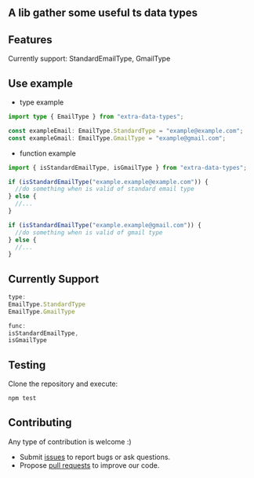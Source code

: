 ## A lib gather some useful ts data types

## Features

Currently support: StandardEmailType, GmailType

## Use example

- type example

```ts
import type { EmailType } from "extra-data-types";

const exampleEmail: EmailType.StandardType = "example@example.com";
const exampleGmail: EmailType.GmailType = "example@gmail.com";
```

- function example

```ts
import { isStandardEmailType, isGmailType } from "extra-data-types";

if (isStandardEmailType("example.example@example.com")) {
  //do something when is valid of standard email type
} else {
  //...
}

if (isStandardEmailType("example.example@gmail.com")) {
  //do something when is valid of gmail type
} else {
  //...
}
```

## Currently Support

```ts
type: 
EmailType.StandardType
EmailType.GmailType

func:
isStandardEmailType,
isGmailType
```

## Testing

Clone the repository and execute:

```bash
npm test
```

## Contributing

Any type of contribution is welcome :)

- Submit [issues](https://github.com/chen1415/extra-data-types/issues) to report bugs or ask questions.
- Propose [pull requests](https://github.com/chen1415/extra-data-types/pulls) to improve our code.
